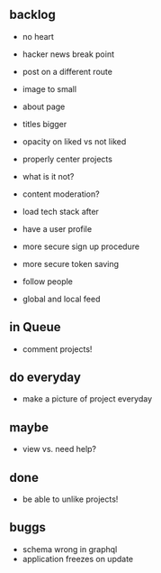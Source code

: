 ## backlog

- no heart
- hacker news break point
- post on a different route
- image to small
- about page
- titles bigger
- opacity on liked vs not liked

- properly center projects

- what is it not?

- content moderation?

- load tech stack after

- have a user profile

- more secure sign up procedure

- more secure token saving

- follow people
- global and local feed

## in Queue

- comment projects!

## do everyday

- make a picture of project everyday

## maybe

- view vs. need help?

## done

- be able to unlike projects!

## buggs

- schema wrong in graphql
- application freezes on update
